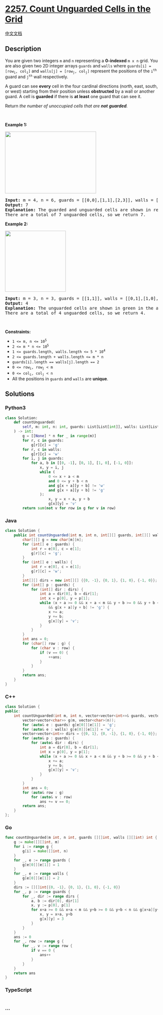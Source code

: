 # [2257. Count Unguarded Cells in the Grid](https://leetcode.com/problems/count-unguarded-cells-in-the-grid)

[中文文档](/solution/2200-2299/2257.Count%20Unguarded%20Cells%20in%20the%20Grid/README.md)

## Description

<p>You are given two integers <code>m</code> and <code>n</code> representing a <strong>0-indexed</strong> <code>m x n</code> grid. You are also given two 2D integer arrays <code>guards</code> and <code>walls</code> where <code>guards[i] = [row<sub>i</sub>, col<sub>i</sub>]</code> and <code>walls[j] = [row<sub>j</sub>, col<sub>j</sub>]</code> represent the positions of the <code>i<sup>th</sup></code> guard and <code>j<sup>th</sup></code> wall respectively.</p>

<p>A guard can see <b>every</b> cell in the four cardinal directions (north, east, south, or west) starting from their position unless <strong>obstructed</strong> by a wall or another guard. A cell is <strong>guarded</strong> if there is <strong>at least</strong> one guard that can see it.</p>

<p>Return<em> the number of unoccupied cells that are <strong>not</strong> <strong>guarded</strong>.</em></p>

<p>&nbsp;</p>
<p><strong class="example">Example 1:</strong></p>
<img alt="" src="https://fastly.jsdelivr.net/gh/doocs/leetcode@main/solution/2200-2299/2257.Count%20Unguarded%20Cells%20in%20the%20Grid/images/example1drawio2.png" style="width: 300px; height: 204px;" />
<pre>
<strong>Input:</strong> m = 4, n = 6, guards = [[0,0],[1,1],[2,3]], walls = [[0,1],[2,2],[1,4]]
<strong>Output:</strong> 7
<strong>Explanation:</strong> The guarded and unguarded cells are shown in red and green respectively in the above diagram.
There are a total of 7 unguarded cells, so we return 7.
</pre>

<p><strong class="example">Example 2:</strong></p>
<img alt="" src="https://fastly.jsdelivr.net/gh/doocs/leetcode@main/solution/2200-2299/2257.Count%20Unguarded%20Cells%20in%20the%20Grid/images/example2drawio.png" style="width: 200px; height: 201px;" />
<pre>
<strong>Input:</strong> m = 3, n = 3, guards = [[1,1]], walls = [[0,1],[1,0],[2,1],[1,2]]
<strong>Output:</strong> 4
<strong>Explanation:</strong> The unguarded cells are shown in green in the above diagram.
There are a total of 4 unguarded cells, so we return 4.
</pre>

<p>&nbsp;</p>
<p><strong>Constraints:</strong></p>

<ul>
	<li><code>1 &lt;= m, n &lt;= 10<sup>5</sup></code></li>
	<li><code>2 &lt;= m * n &lt;= 10<sup>5</sup></code></li>
	<li><code>1 &lt;= guards.length, walls.length &lt;= 5 * 10<sup>4</sup></code></li>
	<li><code>2 &lt;= guards.length + walls.length &lt;= m * n</code></li>
	<li><code>guards[i].length == walls[j].length == 2</code></li>
	<li><code>0 &lt;= row<sub>i</sub>, row<sub>j</sub> &lt; m</code></li>
	<li><code>0 &lt;= col<sub>i</sub>, col<sub>j</sub> &lt; n</code></li>
	<li>All the positions in <code>guards</code> and <code>walls</code> are <strong>unique</strong>.</li>
</ul>

## Solutions

<!-- tabs:start -->

### **Python3**

```python
class Solution:
    def countUnguarded(
        self, m: int, n: int, guards: List[List[int]], walls: List[List[int]]
    ) -> int:
        g = [[None] * n for _ in range(m)]
        for r, c in guards:
            g[r][c] = 'g'
        for r, c in walls:
            g[r][c] = 'w'
        for i, j in guards:
            for a, b in [[0, -1], [0, 1], [1, 0], [-1, 0]]:
                x, y = i, j
                while (
                    0 <= x + a < m
                    and 0 <= y + b < n
                    and g[x + a][y + b] != 'w'
                    and g[x + a][y + b] != 'g'
                ):
                    x, y = x + a, y + b
                    g[x][y] = 'v'
        return sum(not v for row in g for v in row)
```

### **Java**

```java
class Solution {
    public int countUnguarded(int m, int n, int[][] guards, int[][] walls) {
        char[][] g = new char[m][n];
        for (int[] e : guards) {
            int r = e[0], c = e[1];
            g[r][c] = 'g';
        }
        for (int[] e : walls) {
            int r = e[0], c = e[1];
            g[r][c] = 'w';
        }
        int[][] dirs = new int[][] {{0, -1}, {0, 1}, {1, 0}, {-1, 0}};
        for (int[] p : guards) {
            for (int[] dir : dirs) {
                int a = dir[0], b = dir[1];
                int x = p[0], y = p[1];
                while (x + a >= 0 && x + a < m && y + b >= 0 && y + b < n && g[x + a][y + b] != 'w'
                    && g[x + a][y + b] != 'g') {
                    x += a;
                    y += b;
                    g[x][y] = 'v';
                }
            }
        }
        int ans = 0;
        for (char[] row : g) {
            for (char v : row) {
                if (v == 0) {
                    ++ans;
                }
            }
        }
        return ans;
    }
}
```

### **C++**

```cpp
class Solution {
public:
    int countUnguarded(int m, int n, vector<vector<int>>& guards, vector<vector<int>>& walls) {
        vector<vector<char>> g(m, vector<char>(n));
        for (auto& e : guards) g[e[0]][e[1]] = 'g';
        for (auto& e : walls) g[e[0]][e[1]] = 'w';
        vector<vector<int>> dirs = {{0, 1}, {0, -1}, {1, 0}, {-1, 0}};
        for (auto& p : guards) {
            for (auto& dir : dirs) {
                int a = dir[0], b = dir[1];
                int x = p[0], y = p[1];
                while (x + a >= 0 && x + a < m && y + b >= 0 && y + b < n && g[x + a][y + b] != 'w' && g[x + a][y + b] != 'g') {
                    x += a;
                    y += b;
                    g[x][y] = 'v';
                }
            }
        }
        int ans = 0;
        for (auto& row : g)
            for (auto& v : row)
                ans += v == 0;
        return ans;
    }
};
```

### **Go**

```go
func countUnguarded(m int, n int, guards [][]int, walls [][]int) int {
	g := make([][]int, m)
	for i := range g {
		g[i] = make([]int, n)
	}
	for _, e := range guards {
		g[e[0]][e[1]] = 1
	}
	for _, e := range walls {
		g[e[0]][e[1]] = 2
	}
	dirs := [][]int{{0, -1}, {0, 1}, {1, 0}, {-1, 0}}
	for _, p := range guards {
		for _, dir := range dirs {
			a, b := dir[0], dir[1]
			x, y := p[0], p[1]
			for x+a >= 0 && x+a < m && y+b >= 0 && y+b < n && g[x+a][y+b] != 1 && g[x+a][y+b] != 2 {
				x, y = x+a, y+b
				g[x][y] = 3
			}
		}
	}
	ans := 0
	for _, row := range g {
		for _, v := range row {
			if v == 0 {
				ans++
			}
		}
	}
	return ans
}
```

### **TypeScript**

```ts

```

### **...**

```

```

<!-- tabs:end -->
